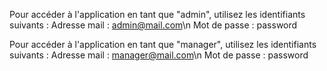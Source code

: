 Pour accéder à l'application en tant que "admin", utilisez les identifiants suivants : 
Adresse mail : admin@mail.com\n
Mot de passe : password

Pour accéder à l'application en tant que "manager", utilisez les identifiants suivants : 
Adresse mail : manager@mail.com\n
Mot de passe : password

